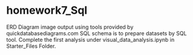 # homework7_Sql
ERD Diagram image output using tools provided by quickdatabasediagrams.com
SQL schema is to prepare datasets by SQL tool.
Complete the first analysis under visual_data_analysis.ipynb in Starter_Files Folder. 

